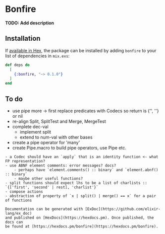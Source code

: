 # Bonfire

**TODO: Add description**

## Installation

If [available in Hex](https://hex.pm/docs/publish), the package can be installed
by adding `bonfire` to your list of dependencies in `mix.exs`:

```elixir
def deps do
  [
    {:bonfire, "~> 0.1.0"}
  ]
end
```

## To do

- use pipe more -> first replace predicates with Codecs so return is {'', ''} or nil
- re-align Split, SplitTest and Merge, MergeTest
- complete dec-val
  - implement split
  - extend to num-val with other bases
- create a pipe operator for 'many'
- create Pipe.macro to build pipe operators, use Pipe etc.

``` 
- a Codec should have an `apply` that is an identity function <- what FP representation? 
- use ABNF element comments: error messages? docs?
    - perhaps have `element.comments() :: binary` and `element.abnf() :: binary`
    - maybe other useful functions?   
- split functions should expect lhs to be a list of charlists :: `{['first', 'second' | rest], 'charlist'}`
- compose actions
- abstraction of property of `x | split() | merge() == x` for a pair of functions

Documentation can be generated with [ExDoc](https://github.com/elixir-lang/ex_doc)
and published on [HexDocs](https://hexdocs.pm). Once published, the docs can
be found at [https://hexdocs.pm/bonfire](https://hexdocs.pm/bonfire).

